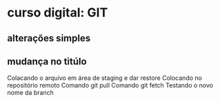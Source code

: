 # curso digital: GIT 

## alterações simples 

## mudança no titúlo

Colacando o arquivo em área de staging e dar restore
Colocando no repositório remoto 
Comando git pull
Comando git fetch
Testando o novo nome da branch

